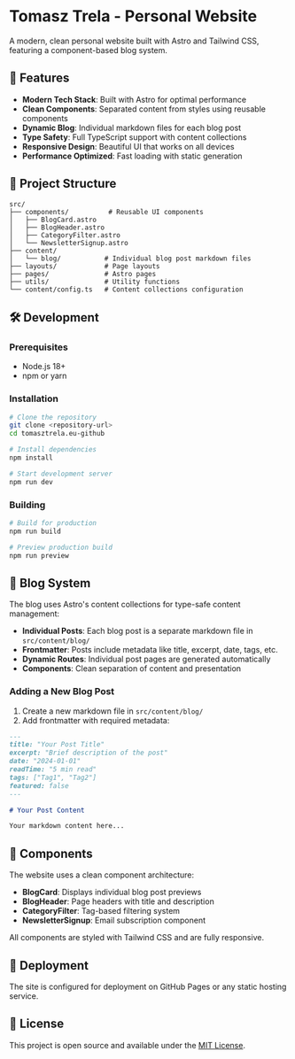 # Tomasz Trela - Personal Website

A modern, clean personal website built with Astro and Tailwind CSS, featuring a component-based blog system.

## 🚀 Features

- **Modern Tech Stack**: Built with Astro for optimal performance
- **Clean Components**: Separated content from styles using reusable components
- **Dynamic Blog**: Individual markdown files for each blog post
- **Type Safety**: Full TypeScript support with content collections
- **Responsive Design**: Beautiful UI that works on all devices
- **Performance Optimized**: Fast loading with static generation

## 📁 Project Structure

```
src/
├── components/          # Reusable UI components
│   ├── BlogCard.astro
│   ├── BlogHeader.astro
│   ├── CategoryFilter.astro
│   └── NewsletterSignup.astro
├── content/
│   └── blog/           # Individual blog post markdown files
├── layouts/            # Page layouts
├── pages/              # Astro pages
├── utils/              # Utility functions
└── content/config.ts   # Content collections configuration
```

## 🛠️ Development

### Prerequisites

- Node.js 18+ 
- npm or yarn

### Installation

```bash
# Clone the repository
git clone <repository-url>
cd tomasztrela.eu-github

# Install dependencies
npm install

# Start development server
npm run dev
```

### Building

```bash
# Build for production
npm run build

# Preview production build
npm run preview
```

## 📝 Blog System

The blog uses Astro's content collections for type-safe content management:

- **Individual Posts**: Each blog post is a separate markdown file in `src/content/blog/`
- **Frontmatter**: Posts include metadata like title, excerpt, date, tags, etc.
- **Dynamic Routes**: Individual post pages are generated automatically
- **Components**: Clean separation of content and presentation

### Adding a New Blog Post

1. Create a new markdown file in `src/content/blog/`
2. Add frontmatter with required metadata:

```markdown
---
title: "Your Post Title"
excerpt: "Brief description of the post"
date: "2024-01-01"
readTime: "5 min read"
tags: ["Tag1", "Tag2"]
featured: false
---

# Your Post Content

Your markdown content here...
```

## 🎨 Components

The website uses a clean component architecture:

- **BlogCard**: Displays individual blog post previews
- **BlogHeader**: Page headers with title and description
- **CategoryFilter**: Tag-based filtering system
- **NewsletterSignup**: Email subscription component

All components are styled with Tailwind CSS and are fully responsive.

## 🚀 Deployment

The site is configured for deployment on GitHub Pages or any static hosting service.

## 📄 License

This project is open source and available under the [MIT License](LICENSE).
